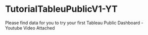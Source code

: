 # TutorialTableuPublicV1-YT
Please find data for you to try your first Tableau Public Dashboard - Youtube Video Attached
